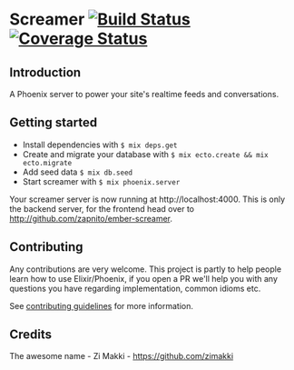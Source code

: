 # Screamer [![Build Status](https://travis-ci.org/zapnito/screamer.svg?branch=master)](https://travis-ci.org/zapnito/screamer) [![Coverage Status](https://coveralls.io/repos/github/zapnito/screamer/badge.svg)](https://coveralls.io/github/zapnito/screamer?branch=master)

## Introduction

A Phoenix server to power your site's realtime feeds and conversations.

## Getting started

  * Install dependencies with `$ mix deps.get`
  * Create and migrate your database with `$ mix ecto.create && mix ecto.migrate`
  * Add seed data `$ mix db.seed`
  * Start screamer with `$ mix phoenix.server`

Your screamer server is now running at http://localhost:4000. This is only the backend server, for the frontend head over to http://github.com/zapnito/ember-screamer.

## Contributing

Any contributions are very welcome. This project is partly to help people learn how to use Elixir/Phoenix, if you open a PR we'll help you with any questions you have regarding implementation, common idioms etc.

See [contributing guidelines](CONTRIBUTING.md) for more information.

## Credits

The awesome name - Zi Makki - https://github.com/zimakki
